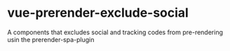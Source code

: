 # vue-prerender-exclude-social
A components that excludes social and tracking codes from pre-rendering usin the prerender-spa-plugin
